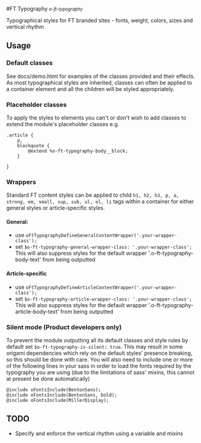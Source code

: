 #FT Typography <small>*o-ft-typography*</small>

Typographical styles for FT branded sites - fonts, weight, colors, sizes and vertical rhythm

## Usage

### Default classes

See docs/demo.html for examples of the classes provided and their effects. As most typographical styles are inherited, classes can often be applied to a container element and all the children will be styled appropriately.

### Placeholder classes

To apply the styles to elements you can't or don't wish to add classes to extend the module's placeholder classes e.g.

    .article {
    	p,
    	blockquote {
 			@extend %o-ft-typography-body__block;   		
    	}

    }

### Wrappers
Standard FT content styles can be applied to child `h1, h2, h3, p, a, strong, em, small, sup, sub, ul, ol, li` tags within a container for either general styles or article-specific styles.

#### General:

* use `oFtTypographyDefineGeneralContentWrapper('.your-wrapper-class');`
* set `$o-ft-typography-general-wrapper-class: '.your-wrapper-class';` This will also suppress styles for the default wrapper '.o-ft-typography-body-text' from being outputted
    
#### Article-specific

* use `oFtTypographyDefineArticleContentWrapper('.your-wrapper-class');`
* set `$o-ft-typography-article-wrapper-class: '.your-wrapper-class';` This will also suppress styles for the default wrapper '.o-ft-typography-article-body-text' from being outputted


### Silent mode (Product developers only)

To prevent the module outputting all its default classes and style rules by default set `$o-ft-typography-is-silent: true`. This may result in some origami dependencies which rely on the default styles' presence breaking, so this should be done with care. You will also need to include one or more of the following lines in your sass in order to load the fonts required by the typography you are using (due to the limitations of sass' mixins, this cannot at present be done automatically)

	@include oFontsInclude(BentonSans);
	@include oFontsInclude(BentonSans, bold);
	@include oFontsInclude(MillerDisplay);


## TODO
* Specify and enforce the vertical rhythm using a variable and mixins